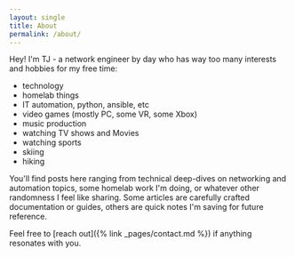 ```yaml
---
layout: single
title: About
permalink: /about/
---
```


Hey! I'm TJ - a network engineer by day who has way too many interests and hobbies for my free time: 

- technology
- homelab things
- IT automation, python, ansible, etc
- video games (mostly PC, some VR, some Xbox)
- music production
- watching TV shows and Movies
- watching sports
- skiing
- hiking

You'll find posts here ranging from technical deep-dives on networking and automation topics, some homelab work I'm doing, or whatever other randomness I feel like sharing. Some articles are carefully crafted documentation or guides, others are quick notes I'm saving for future reference.

Feel free to [reach out]({% link _pages/contact.md %}) if anything resonates with you.